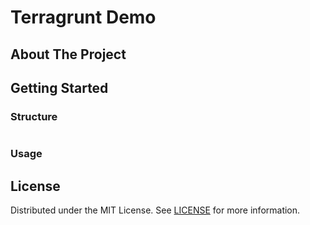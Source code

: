 # Terragrunt Demo

## About The Project

## Getting Started
### Structure
```
```
### Usage

## License
Distributed under the MIT License. See [LICENSE](./LICENSE) for more information.


